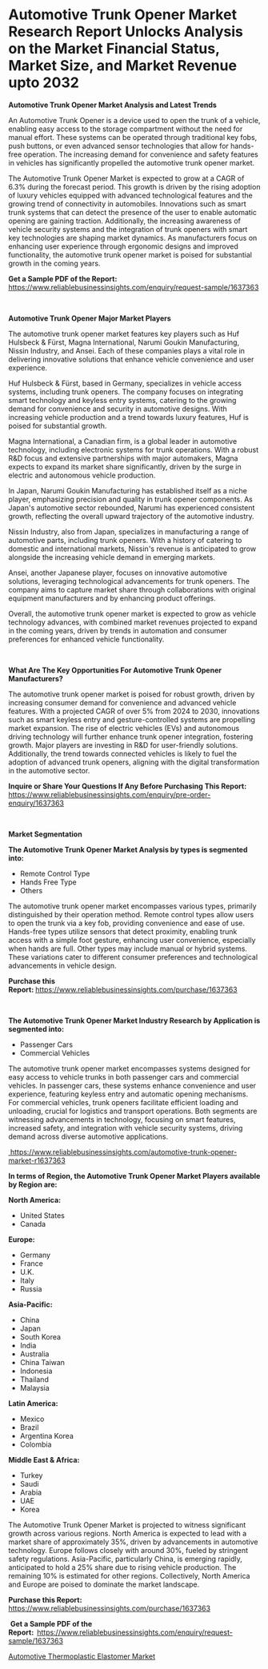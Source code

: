 <p><h1>Automotive Trunk Opener Market Research Report Unlocks Analysis on the Market Financial Status, Market Size, and Market Revenue upto 2032</h1></p><p><strong>Automotive Trunk Opener Market Analysis and Latest Trends</strong></p>
<p><p>An Automotive Trunk Opener is a device used to open the trunk of a vehicle, enabling easy access to the storage compartment without the need for manual effort. These systems can be operated through traditional key fobs, push buttons, or even advanced sensor technologies that allow for hands-free operation. The increasing demand for convenience and safety features in vehicles has significantly propelled the automotive trunk opener market.</p><p>The Automotive Trunk Opener Market is expected to grow at a CAGR of 6.3% during the forecast period. This growth is driven by the rising adoption of luxury vehicles equipped with advanced technological features and the growing trend of connectivity in automobiles. Innovations such as smart trunk systems that can detect the presence of the user to enable automatic opening are gaining traction. Additionally, the increasing awareness of vehicle security systems and the integration of trunk openers with smart key technologies are shaping market dynamics. As manufacturers focus on enhancing user experience through ergonomic designs and improved functionality, the automotive trunk opener market is poised for substantial growth in the coming years.</p></p>
<p><strong>Get a Sample PDF of the Report:&nbsp;</strong> <a href="https://www.reliablebusinessinsights.com/enquiry/request-sample/1637363?utm_campaign=2811&utm_medium=2&utm_source=Github&utm_content=ia&utm_term=23032025&utm_id=automotive-trunk-opener">https://www.reliablebusinessinsights.com/enquiry/request-sample/1637363</a></p>
<p>&nbsp;</p>
<p><strong>Automotive Trunk Opener Major Market Players</strong></p>
<p><p>The automotive trunk opener market features key players such as Huf Hulsbeck & Fürst, Magna International, Narumi Goukin Manufacturing, Nissin Industry, and Ansei. Each of these companies plays a vital role in delivering innovative solutions that enhance vehicle convenience and user experience.</p><p>Huf Hulsbeck & Fürst, based in Germany, specializes in vehicle access systems, including trunk openers. The company focuses on integrating smart technology and keyless entry systems, catering to the growing demand for convenience and security in automotive designs. With increasing vehicle production and a trend towards luxury features, Huf is poised for substantial growth.</p><p>Magna International, a Canadian firm, is a global leader in automotive technology, including electronic systems for trunk operations. With a robust R&D focus and extensive partnerships with major automakers, Magna expects to expand its market share significantly, driven by the surge in electric and autonomous vehicle production.</p><p>In Japan, Narumi Goukin Manufacturing has established itself as a niche player, emphasizing precision and quality in trunk opener components. As Japan's automotive sector rebounded, Narumi has experienced consistent growth, reflecting the overall upward trajectory of the automotive industry.</p><p>Nissin Industry, also from Japan, specializes in manufacturing a range of automotive parts, including trunk openers. With a history of catering to domestic and international markets, Nissin's revenue is anticipated to grow alongside the increasing vehicle demand in emerging markets.</p><p>Ansei, another Japanese player, focuses on innovative automotive solutions, leveraging technological advancements for trunk openers. The company aims to capture market share through collaborations with original equipment manufacturers and by enhancing product offerings.</p><p>Overall, the automotive trunk opener market is expected to grow as vehicle technology advances, with combined market revenues projected to expand in the coming years, driven by trends in automation and consumer preferences for enhanced vehicle functionality.</p></p>
<p>&nbsp;</p>
<p><strong>What Are The Key Opportunities For Automotive Trunk Opener Manufacturers?</strong></p>
<p><p>The automotive trunk opener market is poised for robust growth, driven by increasing consumer demand for convenience and advanced vehicle features. With a projected CAGR of over 5% from 2024 to 2030, innovations such as smart keyless entry and gesture-controlled systems are propelling market expansion. The rise of electric vehicles (EVs) and autonomous driving technology will further enhance trunk opener integration, fostering growth. Major players are investing in R&D for user-friendly solutions. Additionally, the trend towards connected vehicles is likely to fuel the adoption of advanced trunk openers, aligning with the digital transformation in the automotive sector.</p></p>
<p><strong>Inquire or Share Your Questions If Any Before Purchasing This Report:</strong> <a href="https://www.reliablebusinessinsights.com/enquiry/pre-order-enquiry/1637363?utm_campaign=2811&utm_medium=2&utm_source=Github&utm_content=ia&utm_term=23032025&utm_id=automotive-trunk-opener">https://www.reliablebusinessinsights.com/enquiry/pre-order-enquiry/1637363</a></p>
<p>&nbsp;</p>
<p><strong>Market Segmentation</strong></p>
<p><strong>The Automotive Trunk Opener Market Analysis by types is segmented into:</strong></p>
<p><ul><li>Remote Control Type</li><li>Hands Free Type</li><li>Others</li></ul></p>
<p><p>The automotive trunk opener market encompasses various types, primarily distinguished by their operation method. Remote control types allow users to open the trunk via a key fob, providing convenience and ease of use. Hands-free types utilize sensors that detect proximity, enabling trunk access with a simple foot gesture, enhancing user convenience, especially when hands are full. Other types may include manual or hybrid systems. These variations cater to different consumer preferences and technological advancements in vehicle design.</p></p>
<p><strong>Purchase this Report:&nbsp;</strong><a href="https://www.reliablebusinessinsights.com/purchase/1637363?utm_campaign=2811&utm_medium=2&utm_source=Github&utm_content=ia&utm_term=23032025&utm_id=automotive-trunk-opener">https://www.reliablebusinessinsights.com/purchase/1637363</a></p>
<p>&nbsp;</p>
<p><strong>The Automotive Trunk Opener Market Industry Research by Application is segmented into:</strong></p>
<p><ul><li>Passenger Cars</li><li>Commercial Vehicles</li></ul></p>
<p><p>The automotive trunk opener market encompasses systems designed for easy access to vehicle trunks in both passenger cars and commercial vehicles. In passenger cars, these systems enhance convenience and user experience, featuring keyless entry and automatic opening mechanisms. For commercial vehicles, trunk openers facilitate efficient loading and unloading, crucial for logistics and transport operations. Both segments are witnessing advancements in technology, focusing on smart features, increased safety, and integration with vehicle security systems, driving demand across diverse automotive applications.</p></p>
<p><a href="https://www.reliablebusinessinsights.com/automotive-trunk-opener-market-r1637363?utm_campaign=2811&utm_medium=2&utm_source=Github&utm_content=ia&utm_term=23032025&utm_id=automotive-trunk-opener">&nbsp;https://www.reliablebusinessinsights.com/automotive-trunk-opener-market-r1637363</a></p>
<p><strong>In terms of Region, the Automotive Trunk Opener Market Players available by Region are:</strong></p>
<p>
    <p> <strong> North America: </strong>
        <ul>
            <li>United States</li>
            <li>Canada</li>
        </ul>
        </p> 
    <p> <strong> Europe: </strong>
        <ul>
            <li>Germany</li>
            <li>France</li>
            <li>U.K.</li>
            <li>Italy</li>
            <li>Russia</li>
        </ul>
        </p> 
    <p> <strong> Asia-Pacific: </strong>
        <ul>
            <li>China</li>
            <li>Japan</li>
            <li>South Korea</li>
            <li>India</li>
            <li>Australia</li>
            <li>China Taiwan</li>
            <li>Indonesia</li>
            <li>Thailand</li>
            <li>Malaysia</li>
        </ul>
        </p> 
    <p> <strong> Latin America: </strong>
        <ul>
            <li>Mexico</li>
            <li>Brazil</li>
            <li>Argentina Korea</li>
            <li>Colombia</li>
        </ul>
        </p> 
    <p> <strong> Middle East & Africa: </strong>
        <ul>
            <li>Turkey</li>
            <li>Saudi</li>
            <li>Arabia</li>
            <li>UAE</li>
            <li>Korea</li>
        </ul>
    </p>
    </p>
<p><p>The Automotive Trunk Opener Market is projected to witness significant growth across various regions. North America is expected to lead with a market share of approximately 35%, driven by advancements in automotive technology. Europe follows closely with around 30%, fueled by stringent safety regulations. Asia-Pacific, particularly China, is emerging rapidly, anticipated to hold a 25% share due to rising vehicle production. The remaining 10% is estimated for other regions. Collectively, North America and Europe are poised to dominate the market landscape.</p></p>
<p><strong>Purchase this Report: </strong><a href="https://www.reliablebusinessinsights.com/purchase/1637363?utm_campaign=2811&utm_medium=2&utm_source=Github&utm_content=ia&utm_term=23032025&utm_id=automotive-trunk-opener">https://www.reliablebusinessinsights.com/purchase/1637363</a></p>
<p>&nbsp;<strong>Get a Sample PDF of the Report:&nbsp;&nbsp;</strong><a href="https://www.reliablebusinessinsights.com/enquiry/request-sample/1637363?utm_campaign=2811&utm_medium=2&utm_source=Github&utm_content=ia&utm_term=23032025&utm_id=automotive-trunk-opener">https://www.reliablebusinessinsights.com/enquiry/request-sample/1637363</a></p>
<p><strong></strong></p>
<p><p><a href="https://github.com/tumacaakesha78/Market-Research-Report-List-1/blob/main/automotive-thermoplastic-elastomer-market.md?utm_campaign=2811&utm_medium=2&utm_source=Github&utm_content=ia&utm_term=23032025&utm_id=automotive-trunk-opener">Automotive Thermoplastic Elastomer Market</a></p></p>